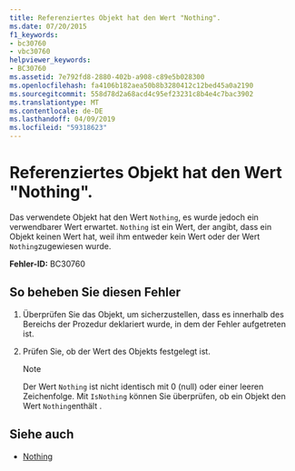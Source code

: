 ```yaml
---
title: Referenziertes Objekt hat den Wert "Nothing".
ms.date: 07/20/2015
f1_keywords:
- bc30760
- vbc30760
helpviewer_keywords:
- BC30760
ms.assetid: 7e792fd8-2880-402b-a908-c89e5b028300
ms.openlocfilehash: fa4106b182aea50b8b3280412c12bed45a0a2190
ms.sourcegitcommit: 558d78d2a68acd4c95ef23231c8b4e4c7bac3902
ms.translationtype: MT
ms.contentlocale: de-DE
ms.lasthandoff: 04/09/2019
ms.locfileid: "59318623"
---
```

# <a name="referenced-object-has-a-value-of-nothing"></a>Referenziertes Objekt hat den Wert "Nothing".
Das verwendete Objekt hat den Wert `Nothing`, es wurde jedoch ein verwendbarer Wert erwartet. `Nothing` ist ein Wert, der angibt, dass ein Objekt keinen Wert hat, weil ihm entweder kein Wert oder der Wert `Nothing`zugewiesen wurde.  
  
 **Fehler-ID:** BC30760  
  
## <a name="to-correct-this-error"></a>So beheben Sie diesen Fehler  
  
1. Überprüfen Sie das Objekt, um sicherzustellen, dass es innerhalb des Bereichs der Prozedur deklariert wurde, in dem der Fehler aufgetreten ist.  
  
2. Prüfen Sie, ob der Wert des Objekts festgelegt ist.  
  
    > [!NOTE]
    >  Der Wert `Nothing` ist nicht identisch mit 0 (null) oder einer leeren Zeichenfolge. Mit `IsNothing` können Sie überprüfen, ob ein Objekt den Wert `Nothing`enthält .  
  
## <a name="see-also"></a>Siehe auch

- [Nothing](../../visual-basic/language-reference/nothing.md)
